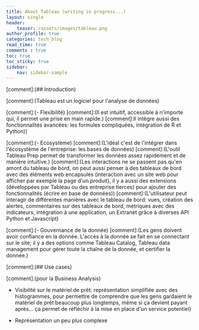 ```yaml
---
title: About Tableau (writing in progress...)
layout: single
header:
    teaser: /assets/images/tableau.png
author_profile: true
categories: tech_blog
read_time: true
comments : true
toc: true
toc_sticky: true
sidebar:
    nav: sidebar-sample
---
```


[comment]:(## Introduction)

[comment]:(Tableau est un logiciel pour l'analyse de données)

[comment]:(- Flexibilité)
[comment]:(Il est intuitif, accessible à n'importe qui, il permet une prise en main rapide.)
[comment]:Il intègre aussi des fonctionnalités avancées: les formules compliquées, intégration de R et Python))

[comment]:(- Ecosystème)
[comment]:(L'idéal c'est de l'intégrer dans l'écosystème de l'entreprise: les bases de données)
[comment]:(L'outil Tableau Prep permet de transformer les données assez rapidement et de manière intuitive.)
[comment]:(Les interactions ne se passent pas qu'en amont du tableau de bord, on peut aussi penser à des tableaux de bord avec des éléments web encapsulés (interaction avec un site web pour afficher par exemple la page d'un produit), il y a aussi des extensions (développées par Tableau ou des entreprise tierces) pour ajouter des fonctionnalités (écrire en base de données))
[comment]:(L'utilisateur peut interagir de différentes manières avec le tableau de bord: vues, création des alertes, commentaires sur des tableaux de bord, métriques avec des indicateurs, intégration à une application, un Extranet grâce à diverses API Python et Javascript)

[comment]:(- Gouvernance de la donnée)
[comment]:(Les gens doivent avoir confiance en la donnée. L'accès à la donnée se fait en se connectant sur le site; il y a des options comme Tableau Catalog, Tableau data management pour gérer toute la chaîne de la donnée, et certifier la donnée.)

[comment]:(## Use cases)

[comment]:(pour la Business Analysis)

- Visibilité sur le matériel de prêt: représentation simplifiée avec des histogrammes, pour permettre de comprendre que les gens gardaient le matériel de prêt beaucoup plus longtemps, même si ça devient payant après... ça permet de réfléchir à la mise en place d'un service potentiel)

- Représentation un peu plus complexe
